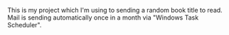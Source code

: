 This is my project which I'm using to sending a random book title to read. 
Mail is sending automatically once in a month via "Windows Task Scheduler".
